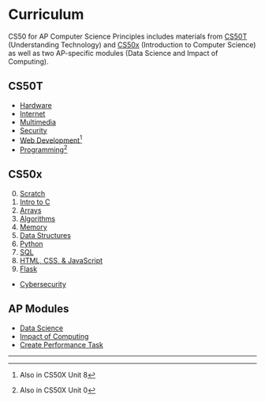 # Curriculum

CS50 for AP Computer Science Principles includes materials from [CS50T](https://cs50.harvard.edu/ap/2023/curriculum/#cs50t) (Understanding Technology) and [CS50x](https://cs50.harvard.edu/ap/2023/curriculum/#cs50x) (Introduction to Computer Science) as well as two AP-specific modules (Data Science and Impact of Computing).

## CS50T

* [Hardware](hardware)
* [Internet](internet)
* [Multimedia](multimedia)
* [Security](security)
* [Web Development](web_development)[^1]
* [Programming](programming)[^2]

[^1]: Also in CS50X Unit 8  
[^2]: Also in CS50X Unit 0

## CS50x
<ol start="0">
    <li><a href="https://mr-poston.github.io/apcsp/curriculum/0/">Scratch</a></li>
    <li><a href="https://mr-poston.github.io/apcsp/curriculum/1/">Intro to C</a></li>
    <li><a href="https://mr-poston.github.io/apcsp/curriculum/2/">Arrays</a></li>
    <li><a href="https://mr-poston.github.io/apcsp/curriculum/3/">Algorithms</a></li>
    <li><a href="https://cs50.harvard.edu/ap/2023/curriculum/x/weeks/4/">Memory</a></li>
    <li><a href="https://cs50.harvard.edu/ap/2023/curriculum/x/weeks/5/">Data Structures</a></li>
    <li><a href="https://cs50.harvard.edu/ap/2023/curriculum/x/weeks/6/">Python</a></li>
    <li><a href="https://cs50.harvard.edu/ap/2023/curriculum/x/weeks/7/">SQL</a></li>
    <li><a href="https://cs50.harvard.edu/ap/2023/curriculum/x/weeks/8/">HTML, CSS, & JavaScript</a></li>
    <li><a href="https://cs50.harvard.edu/ap/2023/curriculum/x/weeks/9/">Flask</a></li>
</ol>

* [Cybersecurity](https://cs50.harvard.edu/ap/2023/curriculum/x/weeks/cybersecurity/)

## AP Modules

* [Data Science](data_science)
* [Impact of Computing](impact_of_computing)
* [Create Performance Task](cpt)

***
